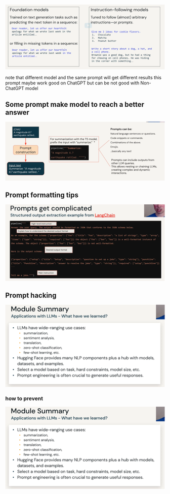 ![](attachments/2023-06-18-11.png)

note that different model and the same prompt will get different results
this prompt maybe work good on ChatGPT but can be not good with Non-ChatGPT model

## Some prompt make model to reach a better answer
![](attachments/2023-06-18-12.png)

## Prompt formatting tips

![](attachments/2023-06-18-13.png)


## Prompt hacking

![](attachments/2023-06-18-14.png)

### how to prevent
![](attachments/2023-06-18-15.png)



